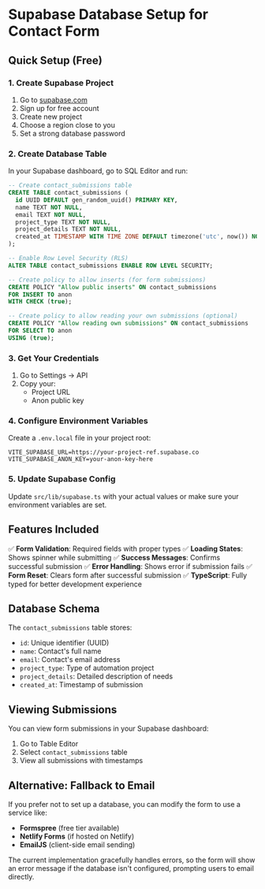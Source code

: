 # Supabase Database Setup for Contact Form

## Quick Setup (Free)

### 1. Create Supabase Project
1. Go to [supabase.com](https://supabase.com)
2. Sign up for free account
3. Create new project
4. Choose a region close to you
5. Set a strong database password

### 2. Create Database Table
In your Supabase dashboard, go to SQL Editor and run:

```sql
-- Create contact_submissions table
CREATE TABLE contact_submissions (
  id UUID DEFAULT gen_random_uuid() PRIMARY KEY,
  name TEXT NOT NULL,
  email TEXT NOT NULL,
  project_type TEXT NOT NULL,
  project_details TEXT NOT NULL,
  created_at TIMESTAMP WITH TIME ZONE DEFAULT timezone('utc', now()) NOT NULL
);

-- Enable Row Level Security (RLS)
ALTER TABLE contact_submissions ENABLE ROW LEVEL SECURITY;

-- Create policy to allow inserts (for form submissions)
CREATE POLICY "Allow public inserts" ON contact_submissions
FOR INSERT TO anon
WITH CHECK (true);

-- Create policy to allow reading your own submissions (optional)
CREATE POLICY "Allow reading own submissions" ON contact_submissions
FOR SELECT TO anon
USING (true);
```

### 3. Get Your Credentials
1. Go to Settings → API
2. Copy your:
   - Project URL
   - Anon public key

### 4. Configure Environment Variables
Create a `.env.local` file in your project root:

```env
VITE_SUPABASE_URL=https://your-project-ref.supabase.co
VITE_SUPABASE_ANON_KEY=your-anon-key-here
```

### 5. Update Supabase Config
Update `src/lib/supabase.ts` with your actual values or make sure your environment variables are set.

## Features Included

✅ **Form Validation**: Required fields with proper types
✅ **Loading States**: Shows spinner while submitting
✅ **Success Messages**: Confirms successful submission
✅ **Error Handling**: Shows error if submission fails
✅ **Form Reset**: Clears form after successful submission
✅ **TypeScript**: Fully typed for better development experience

## Database Schema

The `contact_submissions` table stores:
- `id`: Unique identifier (UUID)
- `name`: Contact's full name
- `email`: Contact's email address
- `project_type`: Type of automation project
- `project_details`: Detailed description of needs
- `created_at`: Timestamp of submission

## Viewing Submissions

You can view form submissions in your Supabase dashboard:
1. Go to Table Editor
2. Select `contact_submissions` table
3. View all submissions with timestamps

## Alternative: Fallback to Email

If you prefer not to set up a database, you can modify the form to use a service like:
- **Formspree** (free tier available)
- **Netlify Forms** (if hosted on Netlify)
- **EmailJS** (client-side email sending)

The current implementation gracefully handles errors, so the form will show an error message if the database isn't configured, prompting users to email directly. 